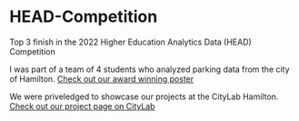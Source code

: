 # HEAD-Competition
Top 3 finish in the 2022 Higher Education Analytics Data (HEAD) Competition

I was part of a team of 4 students who analyzed parking data from the city of Hamilton. [Check out our award winning poster](https://datacompetition.mohawkcollege.ca/wp-content/uploads/2022/03/MC01_Poster.pdf)

We were priveledged to showcase our projects at the CityLab Hamilton. [Check out our project page on CityLab](https://www.citylabhamilton.com/winter-2022-projects/2022/parking-in-a-modern-city-mohawk)
